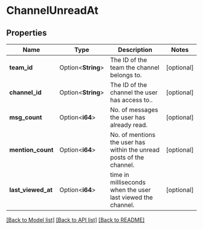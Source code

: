 # ChannelUnreadAt

## Properties

Name | Type | Description | Notes
------------ | ------------- | ------------- | -------------
**team_id** | Option<**String**> | The ID of the team the channel belongs to. | [optional]
**channel_id** | Option<**String**> | The ID of the channel the user has access to.. | [optional]
**msg_count** | Option<**i64**> | No. of messages the user has already read. | [optional]
**mention_count** | Option<**i64**> | No. of mentions the user has within the unread posts of the channel. | [optional]
**last_viewed_at** | Option<**i64**> | time in milliseconds when the user last viewed the channel. | [optional]

[[Back to Model list]](../README.md#documentation-for-models) [[Back to API list]](../README.md#documentation-for-api-endpoints) [[Back to README]](../README.md)


